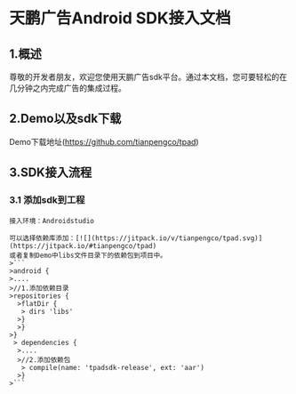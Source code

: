 # 天鹏广告Android SDK接入文档

## 1.概述

  尊敬的开发者朋友，欢迎您使用天鹏广告sdk平台。通过本文档，您可要轻松的在几分钟之内完成广告的集成过程。
  
## 2.Demo以及sdk下载
  
  Demo下载地址(https://github.com/tianpengco/tpad)
  
## 3.SDK接入流程
 
 ### 3.1 添加sdk到工程
 
    接入环境：Androidstudio
    
    可以选择依赖库添加：[![](https://jitpack.io/v/tianpengco/tpad.svg)](https://jitpack.io/#tianpengco/tpad)
    或者复制Demo中libs文件目录下的依赖包到项目中。
    >```
    >android {
    >....
    >//1.添加依赖目录
    >repositories {
      >flatDir {
       > dirs 'libs'
      >}
      >}
    >}
     > dependencies {
      >....
      >//2.添加依赖包
       > compile(name: 'tpadsdk-release', ext: 'aar')
      >}
    >```
